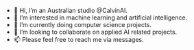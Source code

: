 - 👋 Hi, I’m an Australian studio @CalvinAI.
- 👀 I’m interested in machine learning and artificial intelligence.
- 🌱 I’m currently doing computer science projects.
- 💞️ I’m looking to collaborate on applied AI related projects.
- 📫 Please feel free to reach me via messages.

<!---
ANZCalvinAI/ANZCalvinAI is a ✨ special ✨ repository because its `README.md` (this file) appears on your GitHub profile.
You can click the Preview link to take a look at your changes.
--->
